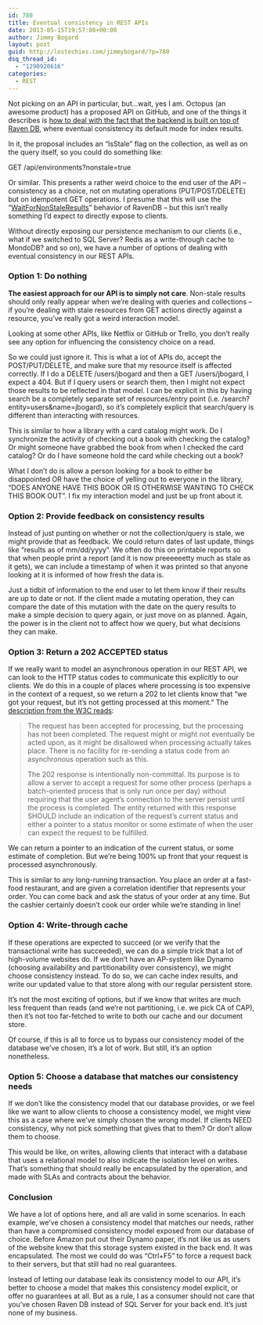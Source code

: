 ```yaml
---
id: 780
title: Eventual consistency in REST APIs
date: 2013-05-15T19:57:08+00:00
author: Jimmy Bogard
layout: post
guid: http://lostechies.com/jimmybogard/?p=780
dsq_thread_id:
  - "1290920616"
categories:
  - REST
---
```

Not picking on an API in particular, but…wait, yes I am. Octopus (an awesome product) has a proposed API on GitHub, and one of the things it describes is [how to deal with the fact that the backend is built on top of Raven DB](https://github.com/OctopusDeploy/OctopusDeploy-Api/blob/master/sections/links.md#collections), where eventual consistency its default mode for index results.

In it, the proposal includes an “IsStale” flag on the collection, as well as on the query itself, so you could do something like:

GET /api/environments?nonstale=true

Or similar. This presents a rather weird choice to the end user of the API – consistency as a choice, not on mutating operations (PUT/POST/DELETE) but on idempotent GET operations. I presume that this will use the “[WaitForNonStaleResults](http://ravendb.net/docs/2.0/client-api/querying/stale-indexes)” behavior of RavenDB – but this isn’t really something I’d expect to directly expose to clients.

Without directly exposing our persistence mechanism to our clients (i.e., what if we switched to SQL Server? Redis as a write-through cache to MondoDB? and so on), we have a number of options of dealing with eventual consistency in our REST APIs.

### Option 1: Do nothing

**The easiest approach for our API is to simply not care**. Non-stale results should only really appear when we’re dealing with queries and collections – if you’re dealing with stale resources from GET actions directly against a resource, you’ve really got a weird interaction model.

Looking at some other APIs, like Netflix or GitHub or Trello, you don’t really see any option for influencing the consistency choice on a read.

So we could just ignore it. This is what a lot of APIs do, accept the POST/PUT/DELETE, and make sure that my resource itself is affected correctly. If I do a DELETE /users/jbogard and then a GET /users/jbogard, I expect a 404. But if I query users or search them, then I might not expect those results to be reflected in that model. I can be explicit in this by having search be a completely separate set of resources/entry point (i.e. /search?entity=users&name=jbogard), so it’s completely explicit that search/query is different than interacting with resources.

This is similar to how a library with a card catalog might work. Do I synchronize the activity of checking out a book with checking the catalog? Or might someone have grabbed the book from when I checked the card catalog? Or do I have someone hold the card while checking out a book?

What I don’t do is allow a person looking for a book to either be disappointed OR have the choice of yelling out to everyone in the library, “DOES ANYONE HAVE THIS BOOK OR IS OTHERWISE WANTING TO CHECK THIS BOOK OUT”. I fix my interaction model and just be up front about it.

### Option 2: Provide feedback on consistency results

Instead of just punting on whether or not the collection/query is stale, we might provide that as feedback. We could return dates of last update, things like “results as of mm/dd/yyyy”. We often do this on printable reports so that when people print a report (and it is now preeeeeetty much as stale as it gets), we can include a timestamp of when it was printed so that anyone looking at it is informed of how fresh the data is.

Just a tidbit of information to the end user to let them know if their results are up to date or not. If the client made a mutating operation, they can compare the date of this mutation with the date on the query results to make a simple decision to query again, or just move on as planned. Again, the power is in the client not to affect how we query, but what decisions they can make.

### 

### Option 3: Return a 202 ACCEPTED status

If we really want to model an asynchronous operation in our REST API, we can look to the HTTP status codes to communicate this explicitly to our clients. We do this in a couple of places where processing is too expensive in the context of a request, so we return a 202 to let clients know that “we got your request, but it’s not getting processed at this moment.” The [description from the W3C reads](http://www.w3.org/Protocols/rfc2616/rfc2616-sec10.html#10.2.3):

> The request has been accepted for processing, but the processing has not been completed. The request might or might not eventually be acted upon, as it might be disallowed when processing actually takes place. There is no facility for re-sending a status code from an asynchronous operation such as this. 
> 
> The 202 response is intentionally non-committal. Its purpose is to allow a server to accept a request for some other process (perhaps a batch-oriented process that is only run once per day) without requiring that the user agent&#8217;s connection to the server persist until the process is completed. The entity returned with this response SHOULD include an indication of the request&#8217;s current status and either a pointer to a status monitor or some estimate of when the user can expect the request to be fulfilled.

We can return a pointer to an indication of the current status, or some estimate of completion. But we’re being 100% up front that your request is processed asynchronously. 

This is similar to any long-running transaction. You place an order at a fast-food restaurant, and are given a correlation identifier that represents your order. You can come back and ask the status of your order at any time. But the cashier certainly doesn’t cook our order while we’re standing in line! 

### Option 4: Write-through cache

If these operations are expected to succeed (or we verify that the transactional write has succeeded), we can do a simple trick that a lot of high-volume websites do. If we don’t have an AP-system like Dynamo (choosing availability and partitionability over consistency), we might choose consistency instead. To do so, we can cache index results, and write our updated value to that store along with our regular persistent store.

It’s not the most exciting of options, but if we know that writes are much less frequent than reads (and we’re not partitioning, i.e. we pick CA of CAP), then it’s not too far-fetched to write to both our cache and our document store.

Of course, if this is all to force us to bypass our consistency model of the database we’ve chosen, it’s a lot of work. But still, it’s an option nonetheless.

### 

### Option 5: Choose a database that matches our consistency needs

If we don’t like the consistency model that our database provides, or we feel like we want to allow clients to choose a consistency model, we might view this as a case where we’ve simply chosen the wrong model. If clients NEED consistency, why not pick something that gives that to them? Or don’t allow them to choose.

This would be like, on writes, allowing clients that interact with a database that uses a relational model to also indicate the isolation level on writes. That’s something that should really be encapsulated by the operation, and made with SLAs and contracts about the behavior.

### Conclusion

We have a lot of options here, and all are valid in some scenarios. In each example, we’ve chosen a consistency model that matches our needs, rather than have a compromised consistency model exposed from our database of choice. Before Amazon put out their Dynamo paper, it’s not like us as users of the website knew that this storage system existed in the back end. It was encapsulated. The most we could do was “Ctrl+F5” to force a request back to their servers, but that still had no real guarantees.

Instead of letting our database leak its consistency model to our API, it’s better to choose a model that makes this consistency model explicit, or offer no guarantees at all. But as a rule, I as a consumer should not care that you’ve chosen Raven DB instead of SQL Server for your back end. It’s just none of my business.